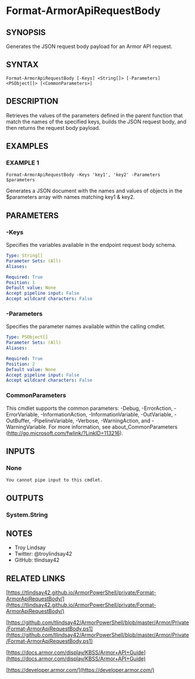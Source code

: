 # Format-ArmorApiRequestBody

## SYNOPSIS
Generates the JSON request body payload for an Armor API request.

## SYNTAX

```
Format-ArmorApiRequestBody [-Keys] <String[]> [-Parameters] <PSObject[]> [<CommonParameters>]
```

## DESCRIPTION
Retrieves the values of the parameters defined in the parent function that
match the names of the specified keys, builds the JSON request body, and then
returns the request body payload.

## EXAMPLES

### EXAMPLE 1
```
Format-ArmorApiRequestBody -Keys 'key1', 'key2' -Parameters $parameters
```

Generates a JSON document with the names and values of objects in the
$parameters array with names matching key1 & key2.

## PARAMETERS

### -Keys
Specifies the variables available in the endpoint request body schema.

```yaml
Type: String[]
Parameter Sets: (All)
Aliases:

Required: True
Position: 1
Default value: None
Accept pipeline input: False
Accept wildcard characters: False
```

### -Parameters
Specifies the parameter names available within the calling cmdlet.

```yaml
Type: PSObject[]
Parameter Sets: (All)
Aliases:

Required: True
Position: 2
Default value: None
Accept pipeline input: False
Accept wildcard characters: False
```

### CommonParameters
This cmdlet supports the common parameters: -Debug, -ErrorAction, -ErrorVariable, -InformationAction, -InformationVariable, -OutVariable, -OutBuffer, -PipelineVariable, -Verbose, -WarningAction, and -WarningVariable.
For more information, see about_CommonParameters (http://go.microsoft.com/fwlink/?LinkID=113216).

## INPUTS

### None
    You cannot pipe input to this cmdlet.

## OUTPUTS

### System.String

## NOTES
- Troy Lindsay
- Twitter: @troylindsay42
- GitHub: tlindsay42

## RELATED LINKS

[https://tlindsay42.github.io/ArmorPowerShell/private/Format-ArmorApiRequestBody/](https://tlindsay42.github.io/ArmorPowerShell/private/Format-ArmorApiRequestBody/)

[https://github.com/tlindsay42/ArmorPowerShell/blob/master/Armor/Private/Format-ArmorApiRequestBody.ps1](https://github.com/tlindsay42/ArmorPowerShell/blob/master/Armor/Private/Format-ArmorApiRequestBody.ps1)

[https://docs.armor.com/display/KBSS/Armor+API+Guide](https://docs.armor.com/display/KBSS/Armor+API+Guide)

[https://developer.armor.com/](https://developer.armor.com/)

